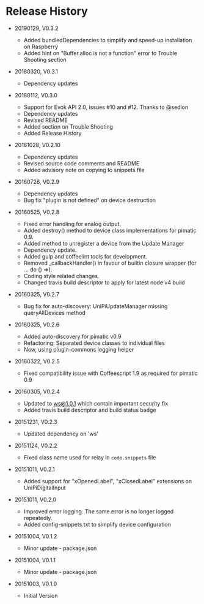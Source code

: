 # Release History

* 20190129, V0.3.2
    - Added bundledDependencies to simplify and speed-up installation on Raspberry
    - Added hint on "Buffer.alloc is not a function" error to Trouble Shooting section
    
* 20180320, V0.3.1
    - Dependency updates
    
* 20180112, V0.3.0
    - Support for Evok API 2.0, issues #10 and #12. Thanks to @sedlon
    - Dependency updates
    - Revised README
    - Added section on Trouble Shooting
    - Added Release History
    
* 20161028, V0.2.10
    - Dependency updates
    - Revised source code comments and README
    - Added advisory note on copying to snippets file

* 20160726, V0.2.9
    - Dependency updates
    - Bug fix "plugin is not defined" on device destruction

* 20160525, V0.2.8
    - Fixed error handling for analog output. 
    - Added destroy() method to device class implementations for pimatic 0.9. 
    - Added method to unregister a device from the Update Manager
    - Dependency update. 
    - Added gulp and coffeelint tools for development.
    - Removed _callbackHandler() in favour of builtin closure wrapper (for ... do () =>). 
    - Coding style related changes.
    - Changed travis build descriptor to apply for latest node v4 build
    
* 20160325, V0.2.7
    - Bug fix for auto-discovery: UniPiUpdateManager missing queryAllDevices method

* 20160325, V0.2.6
    - Added auto-discovery for pimatic v0.9
    - Refactoring: Separated device classes to individual files
    - Now, using plugin-commons logging helper
    
* 20160322, V0.2.5
    - Fixed compatibility issue with Coffeescript 1.9 as required for pimatic 0.9
    
* 20160305, V0.2.4
    - Updated to ws@1.0.1 which contain important security fix
    - Added travis build descriptor and build status badge
    
* 20151231, V0.2.3
    - Updated dependency on 'ws'
    
* 20151124, V0.2.2
    - Fixed class name used for relay in `code.snippets` file

* 20151011, V0.2.1
    - Added support for "xOpenedLabel", "xClosedLabel" extensions on UniPiDigitalInput

* 20151011, V0.2.0
    - Improved error logging. The same error is no longer logged repeatedly.
    - Added config-snippets.txt to simplify device configuration

* 20151004, V0.1.2
    - Minor update - package.json
    
* 20151004, V0.1.1
    - Minor update - package.json

* 20151003, V0.1.0
    - Initial Version

    
    
